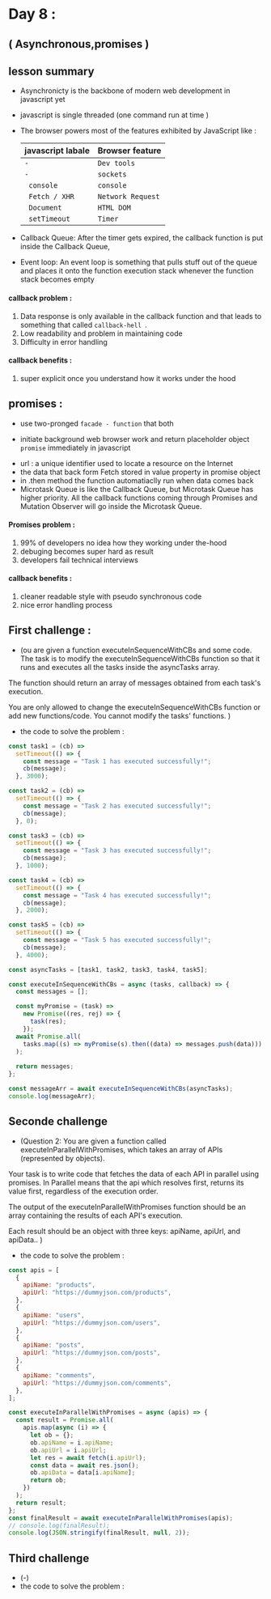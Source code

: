 
# Day 8 :
## ( Asynchronous,promises ) 

## lesson summary 
* Asynchronicty is the backbone of modern web development in javascript yet 
* javascript is single threaded (one command run at time )
* The browser powers most of the features exhibited by JavaScript like :

  | javascript labale | Browser feature|
  | :-------- | :------- | 
  | `-` | `Dev tools` | 
  |  `-`   | `sockets`|
  |  ` console`   | `console`|
  |  ` Fetch / XHR`   | `Network Request`|
  |  ` Document`   | `HTML DOM`|
  |  ` setTimeout`   | `Timer`|


* Callback Queue: After the timer gets expired, the callback function is put inside the Callback Queue,
* Event loop: An event loop is something that pulls stuff out of the queue and places it onto the function execution stack whenever the function stack becomes empty
#### callback problem :
1. Data response is only available in the callback function and that leads to something that called `callback-hell `.
2. Low readability and problem in maintaining code
3. Difficulty in error handling 
#### callback benefits : 
1. super explicit once you understand how it works under the hood 

## promises : 
* use two-pronged `facade - function` that both
- initiate background web browser work and return placeholder object `promise` immediately in javascript 
* url :  a unique identifier used to locate a resource on the Internet
* the data that back form Fetch stored in value property in promise object 
* in .then method the function automatiaclly run when data comes back
* Microtask Queue is like the Callback Queue, but Microtask Queue has higher priority. All the callback functions coming through Promises and Mutation Observer will go inside the Microtask Queue.

#### Promises problem :
1. 99% of developers no idea how they working under the-hood 
2. debuging becomes super hard as result
3. developers fail technical interviews 
#### callback benefits : 
1. cleaner readable style with pseudo synchronous code 
2. nice error handling process 


## First challenge   :
- (ou are given a function executeInSequenceWithCBs and some code. The task is to modify the executeInSequenceWithCBs function so that it runs and executes all the tasks inside the asyncTasks array.

The function should return an array of messages obtained from each task's execution.

You are only allowed to change the executeInSequenceWithCBs function or add new functions/code. You cannot modify the tasks' functions. ) 
- the code to solve the problem : 
```javascript
const task1 = (cb) =>
  setTimeout(() => {
    const message = "Task 1 has executed successfully!";
    cb(message);
  }, 3000);

const task2 = (cb) =>
  setTimeout(() => {
    const message = "Task 2 has executed successfully!";
    cb(message);
  }, 0);

const task3 = (cb) =>
  setTimeout(() => {
    const message = "Task 3 has executed successfully!";
    cb(message);
  }, 1000);

const task4 = (cb) =>
  setTimeout(() => {
    const message = "Task 4 has executed successfully!";
    cb(message);
  }, 2000);

const task5 = (cb) =>
  setTimeout(() => {
    const message = "Task 5 has executed successfully!";
    cb(message);
  }, 4000);

const asyncTasks = [task1, task2, task3, task4, task5];

const executeInSequenceWithCBs = async (tasks, callback) => {
  const messages = [];

  const myPromise = (task) =>
    new Promise((res, rej) => {
      task(res);
    });
  await Promise.all(
    tasks.map((s) => myPromise(s).then((data) => messages.push(data)))
  );
  
  return messages;
};

const messageArr = await executeInSequenceWithCBs(asyncTasks);
console.log(messageArr);
```
## Seconde challenge 
- (Question 2:
You are given a function called executeInParallelWithPromises, which takes an array of APIs (represented by objects).

Your task is to write code that fetches the data of each API in parallel using promises. In Parallel means that the api which resolves first, returns its value first, regardless of the execution order.

The output of the executeInParallelWithPromises function should be an array containing the results of each API's execution.

Each result should be an object with three keys: apiName, apiUrl, and apiData.. ) 
- the code to solve the problem :
```javascript
const apis = [
  {
    apiName: "products",
    apiUrl: "https://dummyjson.com/products",
  },
  {
    apiName: "users",
    apiUrl: "https://dummyjson.com/users",
  },
  {
    apiName: "posts",
    apiUrl: "https://dummyjson.com/posts",
  },
  {
    apiName: "comments",
    apiUrl: "https://dummyjson.com/comments",
  },
];

const executeInParallelWithPromises = async (apis) => {
  const result = Promise.all(
    apis.map(async (i) => {
      let ob = {};
      ob.apiName = i.apiName;
      ob.apiUrl = i.apiUrl;
      let res = await fetch(i.apiUrl);
      const data = await res.json();
      ob.apiData = data[i.apiName];
      return ob;
    })
  );
  return result;
};
const finalResult = await executeInParallelWithPromises(apis);
// console.log(finalResult);
console.log(JSON.stringify(finalResult, null, 2));


```
## Third challenge 
- (-) 
- the code to solve the problem :
```javascript


```

